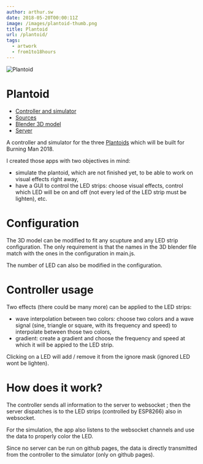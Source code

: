 ```yaml
---
author: arthur.sw
date: 2018-05-20T00:00:11Z
image: /images/plantoid-thumb.png
title: Plantoid
url: /plantoid/
tags:
  - artwork
  - from1to18hours
---
```


![Plantoid](/images/plantoid-controller.png)

# Plantoid

 - [Controller and simulator](https://arthursw.github.io/plantoid-controller/)
 - [Sources](https://github.com/arthursw/plantoid-controller)
 - [Blender 3D model](https://github.com/arthursw/plantoid-controller/blob/gh-pages/models/plantoid.blend)
 - [Server](https://github.com/arthursw/plantoid-server)

A controller and simulator for the three [Plantoids](http://plantoid.org) which will be built for Burning Man 2018.

I created those apps with two objectives in mind: 
 - simulate the plantoid, which are not finished yet, to be able to work on visual effects right away,
 - have a GUI to control the LED strips: choose visual effects, control which LED will be on and off (not every led of the LED strip must be lighten), etc.

# Configuration

The 3D model can be modified to fit any scupture and any LED strip configuration.
The only requirement is that the names in the 3D blender file match with the ones in the configuration in main.js.

The number of LED can also be modified in the configuration. 

# Controller usage

Two effects (there could be many more) can be applied to the LED strips:
 - wave interpolation between two colors: choose two colors and a wave signal (sine, triangle or square, with its frequency and speed) to interpolate between those two colors,
 - gradient: create a gradient and choose the frequency and speed at which it will be appied to the LED strip.

Clicking on a LED will add / remove it from the ignore mask (ignored LED wont be lighten).

# How does it work?

The controller sends all information to the server to websocket ; then the server dispatches is to the LED strips (controlled by ESP8266) also in websocket.

For the simulation, the app also listens to the websocket channels and use the data to properly color the LED.

Since no server can be run on github pages, the data is directly transmitted from the controller to the simulator (only on github pages).

